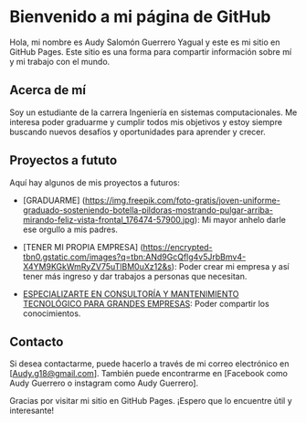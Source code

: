 # Bienvenido a mi página de GitHub

Hola, mi nombre es Audy Salomón Guerrero Yagual y este es mi sitio en GitHub Pages. 
Este sitio es una forma para compartir información sobre mí y mi trabajo con el mundo.

## Acerca de mí

Soy un estudiante de la carrera Ingeniería en sistemas computacionales. 
Me interesa poder graduarme y cumplir todos mis objetivos y estoy siempre buscando nuevos desafíos y oportunidades para aprender y crecer.

## Proyectos a fututo

Aquí hay algunos de mis proyectos a futuros:
- [GRADUARME] (https://img.freepik.com/foto-gratis/joven-uniforme-graduado-sosteniendo-botella-pildoras-mostrando-pulgar-arriba-mirando-feliz-vista-frontal_176474-57900.jpg): Mi mayor anhelo darle ese orgullo a mis padres.

- [TENER MI PROPIA EMPRESA] (https://encrypted-tbn0.gstatic.com/images?q=tbn:ANd9GcQflg4v5JrbBmv4-X4YM9KGkWmRyZV75uTlBM0uXz12&s): Poder crear mi empresa y así tener más ingreso y dar trabajos a personas que necesitan.

- [ESPECIALIZARTE EN CONSULTORÍA Y MANTENIMIENTO TECNOLÓGICO PARA GRANDES EMPRESAS](https://encrypted-tbn0.gstatic.com/images?q=tbn:ANd9GcQLH7GPv1tBiaHolR4y5LrU__P0OWmJSA15hGGwH6TD&s): Poder compartir los conocimientos.

## Contacto

Si desea contactarme, puede hacerlo a través de mi correo electrónico en [Audy.g18@gmail.com]. También puede encontrarme en [Facebook como Audy Guerrero o instagram como Audy Guerrero].

Gracias por visitar mi sitio en GitHub Pages. ¡Espero que lo encuentre útil y interesante!
